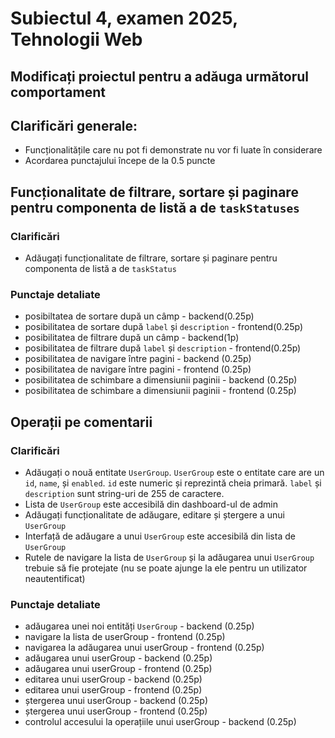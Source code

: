 # Subiectul 4, examen 2025, Tehnologii Web

## Modificați proiectul pentru a adăuga următorul comportament

## Clarificări generale:

- Funcționalitățile care nu pot fi demonstrate nu vor fi luate în considerare
- Acordarea punctajului începe de la 0.5 puncte

## Funcționalitate de filtrare, sortare și paginare pentru componenta de listă a de `taskStatuses`

### Clarificări

- Adăugați funcționalitate de filtrare, sortare și paginare pentru componenta de listă a de `taskStatus`

### Punctaje detaliate

- posibiltatea de sortare după un câmp - backend(0.25p)
- posibilitatea de sortare după `label` și `description` - frontend(0.25p)
- posibilitatea de filtrare după un câmp - backend(1p)
- posibilitatea de filtrare după `label` și `description` - frontend(0.25p)
- posibilitatea de navigare între pagini - backend (0.25p)
- posibilitatea de navigare între pagini - frontend (0.25p)
- posibilitatea de schimbare a dimensiunii paginii - backend (0.25p)
- posibilitatea de schimbare a dimensiunii paginii - frontend (0.25p)

## Operații pe comentarii

### Clarificări

- Adăugați o nouă entitate `UserGroup`. `UserGroup` este o entitate care are un `id`, `name`, și `enabled`. `id` este numeric și reprezintă cheia primară. `label` și `description` sunt string-uri de 255 de caractere.
- Lista de `UserGroup` este accesibilă din dashboard-ul de admin
- Adăugați funcționalitate de adăugare, editare și ștergere a unui `UserGroup`
- Interfață de adăugare a unui `UserGroup` este accesibilă din lista de `UserGroup`
- Rutele de navigare la lista de `UserGroup` și la adăugarea unui `UserGroup` trebuie să fie protejate (nu se poate ajunge la ele pentru un utilizator neautentificat)

### Punctaje detaliate

- adăugarea unei noi entități `UserGroup` - backend (0.25p)
- navigare la lista de userGroup - frontend (0.25p)
- navigarea la adăugarea unui userGroup - frontend (0.25p)
- adăugarea unui userGroup - backend (0.25p)
- adăugarea unui userGroup - frontend (0.25p)
- editarea unui userGroup - backend (0.25p)
- editarea unui userGroup - frontend (0.25p)
- ștergerea unui userGroup - backend (0.25p)
- ștergerea unui userGroup - frontend (0.25p)
- controlul accesului la operațiile unui userGroup - backend (0.25p)
